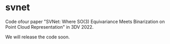 # svnet
Code ofour paper "SVNet: Where SO(3) Equivariance Meets Binarization on Point Cloud Representation" in 3DV 2022.

We will release the code soon.

